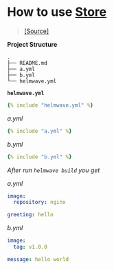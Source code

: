 # How to use [Store](https://helmwave.github.io/docs/0.19.x/yaml/#store)

> [ [Source] ](https://github.com/helmwave/docs/tree/0.19.x/docs/examples/store-greeting-hello)


**Project Structure**

```console
.
├── README.md
├── a.yml
├── b.yml
└── helmwave.yml

```

**`helmwave.yml`**


```yaml
{% include "helmwave.yml" %}
```

*a.yml*

```yaml
{% include "a.yml" %}
```


*b.yml*

```yaml
{% include "b.yml" %}
```

*After run `helmwave build` you get*


*a.yml* 


```yaml
image:
  repository: nginx

greeting: hello
```

*b.yml*


```yaml
image:
  tag: v1.0.0

message: hello world
```
